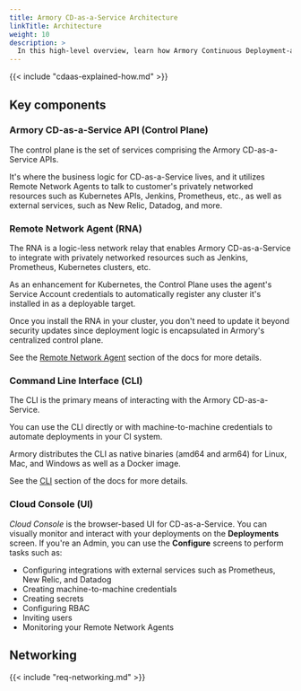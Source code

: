 ```yaml
---
title: Armory CD-as-a-Service Architecture
linkTitle: Architecture
weight: 10
description: >
  In this high-level overview, learn how Armory Continuous Deployment-as-a-Service works and about its key components.
---
```


{{< include "cdaas-explained-how.md" >}}

## Key components

### Armory CD-as-a-Service API (Control Plane)
The control plane is the set of services comprising the Armory CD-as-a-Service APIs.

It's where the business logic for CD-as-a-Service lives, and it utilizes Remote Network Agents to talk to customer's privately networked resources such as Kubernetes APIs, Jenkins, Prometheus, etc., as well as external services, such as New Relic, Datadog, and more.

### Remote Network Agent (RNA)

The RNA is a logic-less network relay that enables Armory CD-as-a-Service to integrate with privately networked resources such as Jenkins, Prometheus, Kubernetes clusters, etc.

As an enhancement for Kubernetes, the Control Plane uses the agent's Service Account credentials to automatically register any cluster it's installed in as a deployable target.

Once you install the RNA in your cluster, you don't need to update it beyond security updates since deployment logic is encapsulated in Armory's centralized control plane.

See the [Remote Network Agent](/remote-network-agent/overview) section of the docs for more details.


### Command Line Interface (CLI)

The CLI is the primary means of interacting with the Armory CD-as-a-Service.

You can use the CLI directly or with machine-to-machine credentials to automate deployments in your CI system.

Armory distributes the CLI as native binaries (amd64 and arm64) for Linux, Mac, and Windows as well as a Docker image.

See the [CLI](/cli) section of the docs for more details.

### Cloud Console (UI)

_Cloud Console_ is the browser-based UI for CD-as-a-Service. You can visually monitor and interact with your deployments on the **Deployments** screen. If you're an Admin, you can use the **Configure** screens to perform tasks such as:

 - Configuring integrations with external services such as Prometheus, New Relic, and Datadog
 - Creating machine-to-machine credentials
 - Creating secrets
 - Configuring RBAC
 - Inviting users
 - Monitoring your Remote Network Agents

## Networking

{{< include "req-networking.md" >}}
